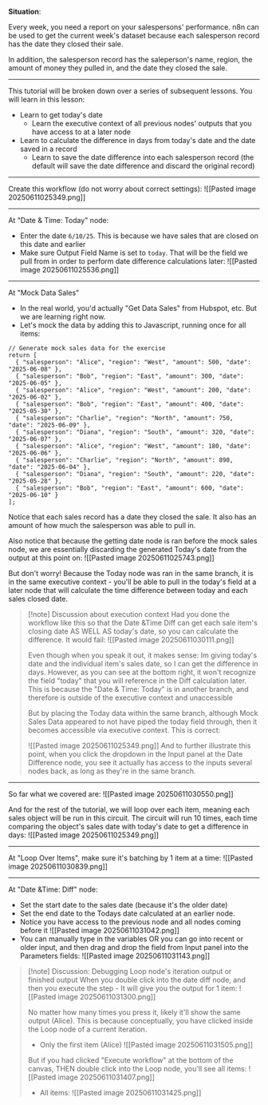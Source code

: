 
**Situation**: 

Every week, you need a report on your salespersons' performance. n8n can be used to get the current week's dataset because each salesperson record has the date they closed their sale.

In addition, the salesperson record has the saleperson's name, region, the amount of money they pulled in, and the date they closed the sale.

---

This tutorial will be broken down over a series of subsequent lessons. You will learn in this lesson:
- Learn to get today's date
	- Learn the executive context of all previous nodes' outputs that you have access to at a later node
- Learn to calculate the difference in days from today's date and the date saved in a record
	- Learn to save the date difference into each salesperson record (the default will save the date difference and discard the original record)

---

Create this workflow (do not worry about correct settings):
![[Pasted image 20250611025349.png]]

---

At "Date & Time: Today" node:
- Enter the date `6/10/25`. This is because we have sales that are closed on this date and earlier
- Make sure Output Field Name is set to `today`. That will be the field we pull from in order to perform date difference calculations later:
  ![[Pasted image 20250611025536.png]]
---

At "Mock Data Sales"
- In the real world, you'd actually "Get Data Sales" from Hubspot, etc. But we are learning right now.
- Let's mock the data by adding this to Javascript, running once for all items:
```
// Generate mock sales data for the exercise
return [
  { "salesperson": "Alice", "region": "West", "amount": 500, "date": "2025-06-08" },
  { "salesperson": "Bob", "region": "East", "amount": 300, "date": "2025-06-05" },
  { "salesperson": "Alice", "region": "West", "amount": 200, "date": "2025-06-02" },
  { "salesperson": "Bob", "region": "East", "amount": 400, "date": "2025-05-30" },
  { "salesperson": "Charlie", "region": "North", "amount": 750, "date": "2025-06-09" },
  { "salesperson": "Diana", "region": "South", "amount": 320, "date": "2025-06-07" },
  { "salesperson": "Alice", "region": "West", "amount": 180, "date": "2025-06-06" },
  { "salesperson": "Charlie", "region": "North", "amount": 890, "date": "2025-06-04" },
  { "salesperson": "Diana", "region": "South", "amount": 220, "date": "2025-05-28" },
  { "salesperson": "Bob", "region": "East", "amount": 600, "date": "2025-06-10" }
];
```

Notice that each sales record has a date they closed the sale. It also has an amount of how much the salesperson was able to pull in.

Also notice that because the getting date node is ran before the mock sales node, we are essentially discarding the generated Today's date from the output at this point on:
![[Pasted image 20250611025743.png]]

But don't worry! Because the Today node was ran in the same branch, it is in the same executive context - you'll be able to pull in the today's field at a later node that will calculate the time difference between today and each sales closed date.

>[!note] Discussion about execution context
> Had you done the workflow like this so that the Date &Time Diff can get each sale item's closing date AS WELL AS today's date, so you can calculate the difference. It would fail:
> ![[Pasted image 20250611030111.png]]
> 
> Even though when you speak it out, it makes sense: Im giving today's date and the individual item's sales date, so I can get the difference in days. However, as you can see at the bottom right, it won't recognize the field "today" that you will reference in the Diff calculation later. This is because the "Date & Time: Today" is in another branch, and therefore is outside of the executive context and unaccessible
>
> But by placing the Today data within the same branch, although Mock Sales Data appeared to not have piped the today field through, then it becomes accessible via executive context. This is correct:
> 
> ![[Pasted image 20250611025349.png]]
> And to further illustrate this point, when you click the dropdown in the Input panel at the Date Difference node, you see it actually has access to the inputs several nodes back, as long as they're in the same branch.


---

So far what we covered are:
![[Pasted image 20250611030550.png]]

And for the rest of the tutorial, we will loop over each item, meaning each sales object will be run in this circuit. The circuit will run 10 times, each time comparing the object's sales date with today's date to get a difference in days:
![[Pasted image 20250611025349.png]]

---

At "Loop Over Items", make sure it's batching by 1 item at a time:
![[Pasted image 20250611030839.png]]

---

At "Date &Time: Diff" node:
- Set the start date to the sales date (because it's the older date)
- Set the end date to the Todays date calculated at an earlier node.
- Notice you have access to the previous node and all nodes coming before it 
  ![[Pasted image 20250611031042.png]]
- You can manually type in the variables OR you can go into recent or older input, and then drag and drop the field from Input panel into the Parameters fields:
  ![[Pasted image 20250611031143.png]]

> [!note] Discussion: Debugging Loop node's iteration output or finished output
>When you double click into the date diff node, and then you execute the step - It will give you the output for 1 item:
>![[Pasted image 20250611031300.png]]
> 
>No matter how many times you press it, likely it'll show the same output (Alice). This is because conceptually, you have clicked inside the Loop node of a current iteration.
>- Only the first item (Alice)
  ![[Pasted image 20250611031505.png]]
>
>But if you had clicked "Execute workflow" at the bottom of the canvas, THEN double click into the Loop node, you'll see all items:
>![[Pasted image 20250611031407.png]]
>
>- All items:
 > ![[Pasted image 20250611031425.png]]
 >

